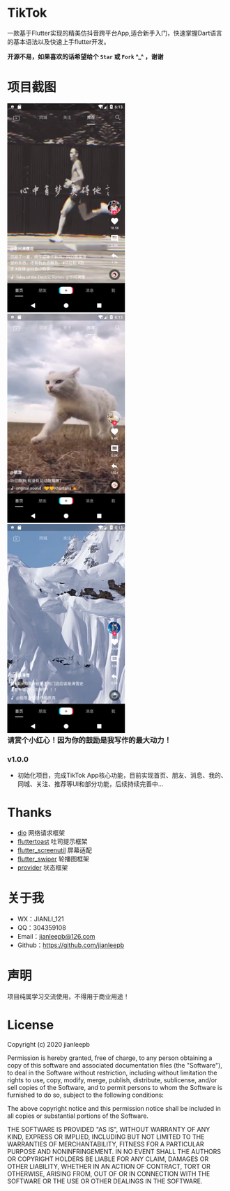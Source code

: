 # TikTok
一款基于Flutter实现的精美仿抖音跨平台App,适合新手入门，快速掌握Dart语言的基本语法以及快速上手flutter开发。<br />

**开源不易，如果喜欢的话希望给个 `Star` 或 `Fork` ^_^ ，谢谢**

# 项目截图
<div style="float:right">
  <img src="https://github.com/jianleepb/tiktok_flutter/blob/master/assets/images/1600063982_pic.png" width="270"/>&nbsp;&nbsp;&nbsp;
  <img src="https://github.com/jianleepb/tiktok_flutter/blob/master/assets/images/1600063994_pic.png" width="270"/>&nbsp;&nbsp;&nbsp;
  <img src="https://github.com/jianleepb/tiktok_flutter/blob/master/assets/images/1600063999_pic.png" width="270"/>
</div>

<br/>

### 请赏个小红心！因为你的鼓励是我写作的最大动力！

 ### v1.0.0
   * 初始化项目，完成TikTok App核心功能，目前实现首页、朋友、消息、我的、同城、关注、推荐等UI和部分功能，后续持续完善中...
# Thanks
  - [dio](https://github.com/flutterchina/dio) 网络请求框架
  - [fluttertoast](https://github.com/PonnamKarthik/FlutterToast) 吐司提示框架
  - [flutter_screenutil](https://github.com/OpenFlutter/flutter_screenutil) 屏幕适配
  - [flutter_swiper](https://github.com/best-flutter/flutter_swiper) 轮播图框架
  - [provider](https://github.com/rrousselGit/provider) 状态框架

 # 关于我
  - WX：JIANLI_121
  - QQ：304359108
  - Email：jianleepb@126.com
  - Github：https://github.com/jianleepb
  
 # 声明
  项目纯属学习交流使用，不得用于商业用途！
  
  # License 
  
  
Copyright (c) 2020 jianleepb

Permission is hereby granted, free of charge, to any person obtaining a copy
of this software and associated documentation files (the "Software"), to deal
in the Software without restriction, including without limitation the rights
to use, copy, modify, merge, publish, distribute, sublicense, and/or sell
copies of the Software, and to permit persons to whom the Software is
furnished to do so, subject to the following conditions:

The above copyright notice and this permission notice shall be included in all
copies or substantial portions of the Software.

THE SOFTWARE IS PROVIDED "AS IS", WITHOUT WARRANTY OF ANY KIND, EXPRESS OR
IMPLIED, INCLUDING BUT NOT LIMITED TO THE WARRANTIES OF MERCHANTABILITY,
FITNESS FOR A PARTICULAR PURPOSE AND NONINFRINGEMENT. IN NO EVENT SHALL THE
AUTHORS OR COPYRIGHT HOLDERS BE LIABLE FOR ANY CLAIM, DAMAGES OR OTHER
LIABILITY, WHETHER IN AN ACTION OF CONTRACT, TORT OR OTHERWISE, ARISING FROM,
OUT OF OR IN CONNECTION WITH THE SOFTWARE OR THE USE OR OTHER DEALINGS IN THE
SOFTWARE.

